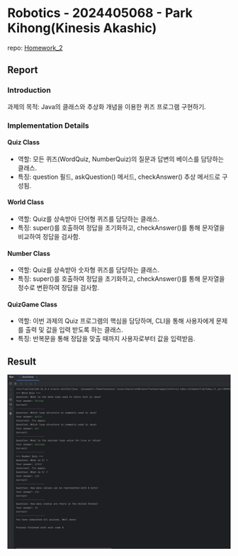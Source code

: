 # Robotics - 2024405068 - Park Kihong(Kinesis Akashic)

repo: [Homework_2](https://github.com/kinesis19/Comprehend_Mobile_Robots/tree/main/Homework_2)

## Report

### Introduction
과제의 목적: Java의 클래스와 추상화 개념을 이용한 퀴즈 프로그램 구현하기.

### Implementation Details

#### Quiz Class
- 역할: 모든 퀴즈(WordQuiz, NumberQuiz)의 질문과 답변의 베이스를 담당하는 클래스.
- 특징: question 필드, askQuestion() 메서드, checkAnswer() 추상 메서드로 구성됨.


#### World Class
- 역할: Quiz를 상속받아 단어형 퀴즈를 담당하는 클래스.
- 특징: super()를 호출하여 정답을 초기화하고, checkAnswer()를 통해 문자열을 비교하여 정답을 검사함.


#### Number Class
- 역할: Quiz를 상속받아 숫자형 퀴즈를 담당하는 클래스.
- 특징: super()를 호출하여 정답을 초기화하고, checkAnswer()를 통해 문자열을 정수로 변환하여 정답을 검사함.


#### QuizGame Class
- 역할: 이번 과제의 Quiz 프로그램의 핵심을 담당하며, CLI을 통해 사용자에게 문제를 출력 및 값을 입력 받도록 하는 클래스.
- 특징: 반복문을 통해 정답을 맞출 때까지 사용자로부터 값을 입력받음.



## Result
![result](result_image.png)